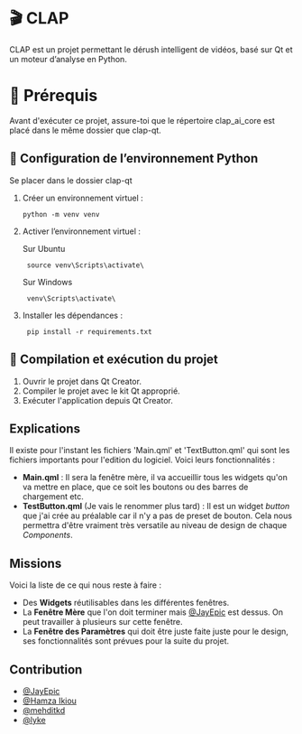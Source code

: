 
# 🎬 CLAP
CLAP est un projet permettant le dérush intelligent de vidéos, basé sur Qt et un moteur d’analyse en Python.

# 📁 Prérequis
Avant d'exécuter ce projet, assure-toi que le répertoire clap_ai_core est placé dans le même dossier que clap-qt.

## 🐍 Configuration de l’environnement Python

Se placer dans le dossier clap-qt

1. Créer un environnement virtuel :


    ```python -m venv venv```

2. Activer l’environnement virtuel :

    Sur Ubuntu

    ``` source venv\Scripts\activate\```

    Sur Windows

    ``` venv\Scripts\activate\```

3. Installer les dépendances :


    ``` pip install -r requirements.txt```


## 🔨 Compilation et exécution du projet

1. Ouvrir le projet dans Qt Creator.
2. Compiler le projet avec le kit Qt approprié.
3. Exécuter l'application depuis Qt Creator.




## Explications

Il existe pour l'instant les fichiers 'Main.qml' et 'TextButton.qml' qui sont les fichiers importants pour l'edition du logiciel.
Voici leurs fonctionnalités :

- **Main.qml** : Il sera la fenêtre mère, il va accueillir tous les widgets qu'on va mettre en place, que ce soit les boutons ou des barres de chargement etc.
- **TestButton.qml** (Je vais le renommer plus tard) : Il est un widget _button_ que j'ai crée au préalable car il n'y a pas de preset de bouton. Cela nous permettra d'être vraiment très versatile au niveau de design de chaque _Components_.

## Missions

Voici la liste de ce qui nous reste à faire :

- Des **Widgets** réutilisables dans les différentes fenêtres.
- La **Fenêtre Mère** que l'on doit terminer mais [@JayEpic](https://github.com/JayEpic) est dessus. On peut travailler à plusieurs sur cette fenêtre.
- La **Fenêtre des Paramètres** qui doit être juste faite juste pour le design, ses fonctionnalités sont prévues pour la suite du projet.

## Contribution

- [@JayEpic](https://github.com/JayEpic)
- [@Hamza Ikiou](https://github.com/Hamza-Ikiou)
- [@mehditkd](https://github.com/mehditkd)
- [@lyke](https://github.com/lyke)
